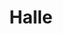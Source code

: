---
title: Halle
description: WordPress theme
external_url: https://wordpress.org/themes/halle
github_url: https://github.com/samhermes/halle
order: 2
---